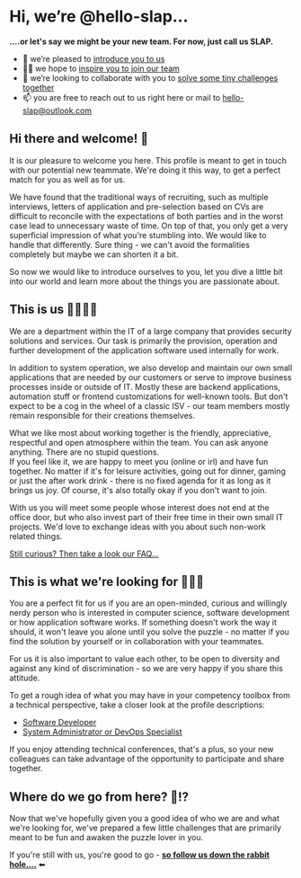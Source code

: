 # Hi, we’re @hello-slap...

**....or let's say we might be your new team. For now, just call us SLAP.**

- 💞️ we’re pleased to [introduce you to us](#this-is-us-)
- 🐱‍💻 we hope to [inspire you to join our team](#this-is-what-were-looking-for-)
- 👀 we’re looking to collaborate with you to [solve some tiny challenges together](#where-do-we-go-from-here-)
- 📫 you are free to reach out to us right here or mail to hello-slap@outlook.com

## Hi there and welcome! 👋

It is our pleasure to welcome you here. This profile is meant to get in touch with our potential new teammate. We're doing it this way, to get a perfect match for you as well as for us.  

We have found that the traditional ways of recruiting, such as multiple interviews, letters of application and pre-selection based on CVs are difficult to reconcile with the expectations of both parties and in the worst case lead to unnecessary waste of time. On top of that, you only get a very superficial impression of what you're stumbling into. We would like to handle that differently. Sure thing - we can't avoid the formalities completely but maybe we can shorten it a bit.  

So now we would like to introduce ourselves to you, let you dive a little bit into our world and learn more about the things you are passionate about.  

## This is us 👩‍💻👨‍💻

We are a department within the IT of a large company that provides security solutions and services. Our task is primarily the provision, operation and further development of the application software used internally for work.  

In addition to system operation, we also develop and maintain our own small applications that are needed by our customers or serve to improve business processes inside or outside of IT. Mostly these are backend applications, automation stuff or frontend customizations for well-known tools. But don't expect to be a cog in the wheel of a classic ISV - our team members mostly remain responsible for their creations themselves.  

What we like most about working together is the friendly, appreciative, respectful and open atmosphere within the team. You can ask anyone anything. There are no stupid questions.  
If you feel like it, we are happy to meet you (online or irl) and have fun together. No matter if it's for leisure activities, going out for dinner, gaming or just the after work drink - there is no fixed agenda for it as long as it brings us joy. Of course, it's also totally okay if you don't want to join.  

With us you will meet some people whose interest does not end at the office door, but who also invest part of their free time in their own small IT projects. We'd love to exchange ideas with you about such non-work related things.  

[Still curious? Then take a look our FAQ...](./WE-answer-your-questions.md)

## This is what we're looking for 🐱‍💻🤗

You are a perfect fit for us if you are an open-minded, curious and willingly nerdy person who is interested in computer science, software development or how application software works. If something doesn't work the way it should, it won't leave you alone until you solve the puzzle - no matter if you find the solution by yourself or in collaboration with your teammates.  

For us it is also important to value each other, to be open to diversity and against any kind of discrimination - so we are very happy if you share this attitude.  

To get a rough idea of what you may have in your competency toolbox from a technical perspective, take a closer look at the profile descriptions:  

- [Software Developer](./YOU-want2join-as-dev.md)
- [System Administrator or DevOps Specialist](./YOU-want2join-as-operator.md)

If you enjoy attending technical conferences, that's a plus, so your new colleagues can take advantage of the opportunity to participate and share together.  

## Where do we go from here? 🐇⁉

Now that we've hopefully given you a good idea of who we are and what we're looking for, we've prepared a few little challenges that are primarily meant to be fun and awaken the puzzle lover in you.  

If you're still with us, you're good to go - **[so follow us down the rabbit hole....](./WE-love-puzzles.md)** ⬅  
